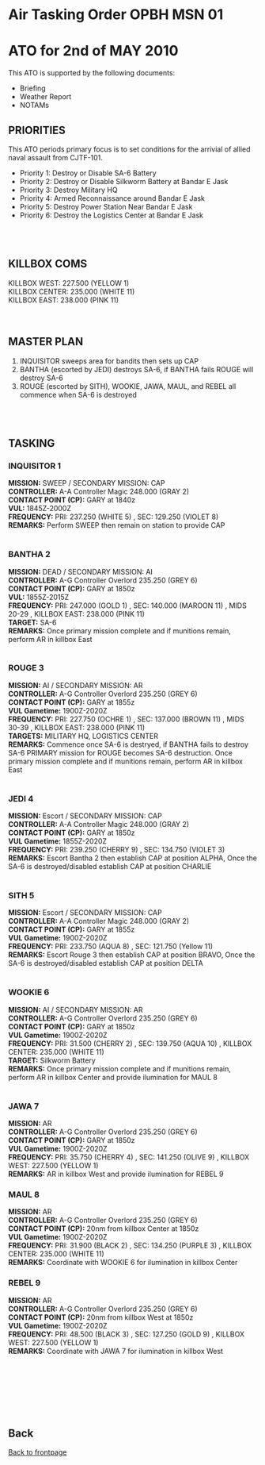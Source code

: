 # Air Tasking Order OPBH MSN 01 




# ATO for 2nd of MAY 2010
This ATO is supported by the following documents: <br>
* Briefing
* Weather Report
* NOTAMs

## PRIORITIES
This ATO periods primary focus is to set conditions for the arrivial of allied naval assault from CJTF-101. <br>
* Priority 1: Destroy or Disable SA-6 Battery
* Priority 2: Destroy or Disable Silkworm Battery at Bandar E Jask
* Priority 3: Destroy Military HQ
* Priority 4: Armed Reconnaissance around Bandar E Jask
* Priority 5: Destroy Power Station Near Bandar E Jask
* Priority 6: Destroy the Logistics Center at Bandar E Jask
<br>
<br>

## KILLBOX COMS
KILLBOX WEST: 227.500 (YELLOW 1)<br>
KILLBOX CENTER: 235.000 (WHITE 11)<br>
KILLBOX EAST: 238.000 (PINK 11)<br>
<br>
<br>

## MASTER PLAN 
1. INQUISITOR sweeps area for bandits then sets up CAP<br>
2. BANTHA (escorted by JEDI) destroys SA-6, if BANTHA fails ROUGE will destroy SA-6<br>
3. ROUGE (escorted by SITH), WOOKIE, JAWA, MAUL, and REBEL all commence when SA-6 is destroyed<br>
<br>
<br>

## TASKING 

### INQUISITOR 1
**MISSION:**  SWEEP / SECONDARY MISSION: CAP
<br>
**CONTROLLER:** A-A Controller Magic 248.000 (GRAY 2) 
<br>
**CONTACT POINT (CP):** GARY at 1840z
<br>
**VUL:** 1845Z-2000Z
<br>
**FREQUENCY:**  PRI: 237.250 (WHITE 5) , SEC: 129.250 (VIOLET 8)
<br>
**REMARKS:** Perform SWEEP then remain on station to provide CAP
<br>
<br>


### BANTHA 2
**MISSION:** DEAD / SECONDARY MISSION: AI
<br>
**CONTROLLER:** A-G Controller Overlord 235.250 (GREY 6)
<br>
**CONTACT POINT (CP):** GARY at 1850z
<br>
**VUL:** 1855Z-2015Z
<br>
**FREQUENCY:**  PRI: 247.000 (GOLD 1) , SEC: 140.000 (MAROON 11) , MIDS 20-29 , KILLBOX EAST: 238.000 (PINK 11)
<br>
**TARGET:**  SA-6
<br>
**REMARKS:** Once primary mission complete and if munitions remain, perform AR in killbox East
<br>
<br>


### ROUGE 3
**MISSION:** AI / SECONDARY MISSION: AR
<br>
**CONTROLLER:** A-G Controller  Overlord 235.250 (GREY 6)
<br>
**CONTACT POINT (CP):** GARY at 1855z
<br>
**VUL Gametime:** 1900Z-2020Z
<br>
**FREQUENCY:**  PRI: 227.750 (OCHRE 1) , SEC: 137.000 (BROWN 11) , MIDS 30-39 , KILLBOX EAST: 238.000 (PINK 11)
<br>
**TARGETS:**  MILITARY HQ, LOGISTICS CENTER
<br>
**REMARKS:** Commence once SA-6 is destryed, if BANTHA fails to destroy SA-6 PRIMARY mission for ROUGE becomes SA-6 destruction. Once primary mission complete and if munitions remain, perform AR in killbox East
<br>
<br>



### JEDI 4
**MISSION:** Escort / SECONDARY MISSION: CAP
<br>
**CONTROLLER:** A-A Controller Magic 248.000 (GRAY 2) 
<br>
**CONTACT POINT (CP):** GARY at 1850z
<br>
**VUL Gametime:** 1855Z-2020Z
<br>
**FREQUENCY:** PRI: 239.250 (CHERRY 9) , SEC: 134.750 (VIOLET 3)
<br>
**REMARKS:** Escort Bantha 2 then establish CAP at position ALPHA, Once the SA-6 is destroyed/disabled establish CAP at position CHARLIE 
<br>
<br>

### SITH 5
**MISSION:** Escort / SECONDARY MISSION: CAP
<br>
**CONTROLLER:** A-A Controller Magic 248.000 (GRAY 2) 
<br>
**CONTACT POINT (CP):** GARY at 1855z
<br>
**VUL Gametime:** 1900Z-2020Z
<br>
**FREQUENCY:**  PRI: 233.750 (AQUA 8) , SEC: 121.750 (Yellow 11)
<br>
**REMARKS:** Escort Rouge 3 then establish CAP at position BRAVO, Once the SA-6 is destroyed/disabled establish CAP at position DELTA
<br>
<br>


### WOOKIE 6
**MISSION:** AI / SECONDARY MISSION: AR
<br>
**CONTROLLER:** A-G Controller  Overlord 235.250 (GREY 6)
<br>
**CONTACT POINT (CP):** GARY at 1850z
<br>
**VUL Gametime:** 1900Z-2020Z
<br>
**FREQUENCY:**  PRI: 31.500 (CHERRY 2) , SEC: 139.750 (AQUA 10) , KILLBOX CENTER: 235.000 (WHITE 11)
<br>
**TARGET:** Silkworm Battery 
<br>
**REMARKS:** Once primary mission complete and if munitions remain, perform AR in killbox Center and provide ilumination for MAUL 8
<br>
<br>


### JAWA 7
**MISSION:** AR
<br>
**CONTROLLER:** A-G Controller  Overlord 235.250 (GREY 6)
<br>
**CONTACT POINT (CP):** GARY at 1850z
<br>
**VUL Gametime:** 1900Z-2020Z
<br>
**FREQUENCY:**  PRI: 35.750 (CHERRY 4) , SEC: 141.250 (OLIVE 9) , KILLBOX WEST: 227.500 (YELLOW 1)
<br>
**REMARKS:** AR in killbox West and provide ilumination for REBEL 9
<br>


### MAUL 8
**MISSION:** AR
<br>
**CONTROLLER:** A-G Controller  Overlord 235.250 (GREY 6) 
<br>
**CONTACT POINT (CP):** 20nm from killbox Center at 1850z 
<br>
**VUL Gametime:** 1900Z-2020Z
<br>
**FREQUENCY:**  PRI: 31.900 (BLACK 2) , SEC: 134.250 (PURPLE 3) , KILLBOX CENTER: 235.000 (WHITE 11)
<br>
**REMARKS:** Coordinate with WOOKIE 6 for ilumination in killbox Center
<br>


### REBEL 9
**MISSION:** AR
<br>
**CONTROLLER:** A-G Controller  Overlord 235.250 (GREY 6)
<br>
**CONTACT POINT (CP):** 20nm from killbox West at 1850z
<br>
**VUL Gametime:**  1900Z-2020Z
<br>
**FREQUENCY:**  PRI: 48.500 (BLACK 3) , SEC: 127.250 (GOLD 9) , KILLBOX WEST: 227.500 (YELLOW 1)
<br>
**REMARKS:** Coordinate with JAWA 7 for ilumination in killbox West

<br>
<br>
<br>
<br>
<br>
<br>

## Back
[Back to frontpage](https://132nd-vwing.github.io/OPBH-Brief/)